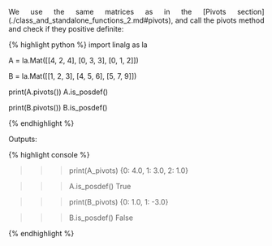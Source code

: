 <div style="text-align: justify">
<p>We use the same matrices as in the [Pivots
section](./class_and_standalone_functions_2.md#pivots), and call the pivots
method and check if they positive definite:</p>
</div>

{% highlight python %}
import linalg as la

A = la.Mat([[4, 2, 4],
            [0, 3, 3],
            [0, 1, 2]])

B = la.Mat([[1, 2, 3],
            [4, 5, 6],
            [5, 7, 9]])

print(A.pivots())
A.is_posdef()

print(B.pivots())
B.is_posdef()

{% endhighlight %}

Outputs:

{% highlight console %}

>>> print(A_pivots)
{0: 4.0, 1: 3.0, 2: 1.0}

>>> A.is_posdef()
True

>>> print(B_pivots)
{0: 1.0, 1: -3.0}

>>> B.is_posdef()
False

{% endhighlight %}
